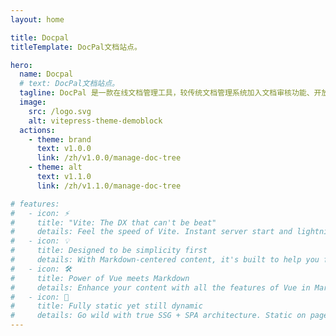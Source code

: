 ```yaml
---
layout: home

title: Docpal
titleTemplate: DocPal文档站点。

hero:
  name: Docpal
  # text: DocPal文档站点。
  tagline: DocPal 是一款在线文档管理工具，较传统文档管理系统加入文档审核功能、开放式上传及分享。支持文档多维度搜索，支持文档操作历史查看。 用户仅需维护一个文件树即可保存及快速查看所有文件。
  image:
    src: /logo.svg
    alt: vitepress-theme-demoblock  
  actions:
    - theme: brand
      text: v1.0.0
      link: /zh/v1.0.0/manage-doc-tree
    - theme: alt
      text: v1.1.0
      link: /zh/v1.1.0/manage-doc-tree

# features:
#   - icon: ⚡️
#     title: "Vite: The DX that can't be beat"
#     details: Feel the speed of Vite. Instant server start and lightning fast HMR that stays fast regardless of the app size.
#   - icon: 💡
#     title: Designed to be simplicity first
#     details: With Markdown-centered content, it's built to help you focus on writing and deployed with minimum configuration.
#   - icon: 🛠️
#     title: Power of Vue meets Markdown
#     details: Enhance your content with all the features of Vue in Markdown, while being able to customize your site with Vue.
#   - icon: 🔑
#     title: Fully static yet still dynamic
#     details: Go wild with true SSG + SPA architecture. Static on page load, but engage users with 100% interactivity from there.
---
```

